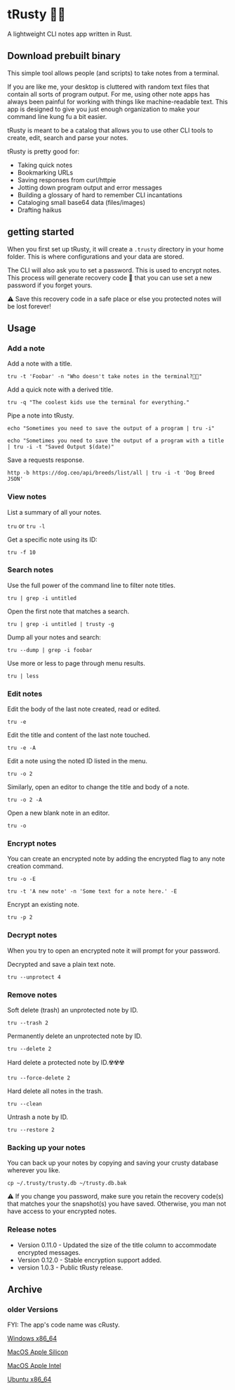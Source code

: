 # tRusty 🦀📝
A lightweight CLI notes app written in Rust.

## Download prebuilt binary


This simple tool allows people (and scripts) to take notes from a terminal.

If you are like me, your desktop is cluttered with random text files that contain all sorts of program output. 
For me, using other note apps has always been painful for working with things like machine-readable text.
This app is designed to give you just enough organization to make your command line kung fu a bit easier.

tRusty is meant to be a catalog that allows you to use other CLI tools to create, edit, search and parse your notes.

tRusty is pretty good for:

* Taking quick notes
* Bookmarking URLs
* Saving responses from curl/httpie
* Jotting down program output and error messages
* Building a glossary of hard to remember CLI incantations
* Cataloging small base64 data (files/images)
* Drafting haikus

## getting started

When you first set up tRusty, it will create a `.trusty` directory in your home folder.
This is where configurations and your data are stored.

The CLI will also ask you to set a password.  This is used to encrypt notes.
This process will generate recovery code 🛟 that you can use set a new password if you forget yours.

⚠️ Save this recovery code in a safe place or else you protected notes will be lost forever!

## Usage

### Add a note

Add a note with a title.

`tru -t 'Foobar' -n "Who doesn't take notes in the terminal?🤷🏾"`

Add a quick note with a derived title.

`tru -q "The coolest kids use the terminal for everything."`

Pipe a note into tRusty.

`echo "Sometimes you need to save the output of a program | tru -i"`

```
echo "Sometimes you need to save the output of a program with a title | tru -i -t "Saved Output $(date)"
```

Save a requests response.

`http -b https://dog.ceo/api/breeds/list/all | tru -i -t 'Dog Breed JSON'`


### View notes

List a summary of all your notes.

`tru` or `tru -l`

Get a specific note using its ID:

`tru -f 10`

### Search notes

Use the full power of the command line to filter note titles.

`tru | grep -i untitled`

Open the first note that matches a search.

`tru | grep -i untitled | trusty -g`

Dump all your notes and search:

`tru --dump | grep -i foobar`

Use more or less to page through menu results.

`tru | less`

### Edit notes

Edit the body of the last note created, read or edited.

`tru -e`

Edit the title and content of the last note touched.

`tru -e -A`

Edit a note using the noted ID listed in the menu.

`tru -o 2`

Similarly, open an editor to change the title and body of a note.

`tru -o 2 -A`

Open a new blank note in an editor.

`tru -o`

### Encrypt notes

You can create an encrypted note by adding the encrypted flag to any note creation command.

`tru -o -E`

`tru -t 'A new note' -n 'Some text for a note here.' -E`

Encrypt an existing note.

`tru -p 2`

### Decrypt notes

When you try to open an encrypted note it will prompt for your password.

Decrypted and save a plain text note.

`tru --unprotect 4`

### Remove notes

Soft delete (trash) an unprotected note by ID.

`tru --trash 2`

Permanently delete an unprotected note by ID.

`tru --delete 2`

Hard delete a protected note by ID.☢️☢️☢️ 

`tru --force-delete 2`

Hard delete all notes in the trash.

`tru --clean`

Untrash a note by ID.

`tru --restore 2`

### Backing up your notes

You can back up your notes by copying and saving your crusty database wherever you like.

`cp ~/.trusty/trusty.db ~/trusty.db.bak`

⚠️ If you change you password, make sure you retain the recovery code(s) that matches your the snapshot(s) you have saved.
Otherwise, you man not have access to your encrypted notes.

### Release notes

* Version 0.11.0 - Updated the size of the title column to accommodate encrypted messages.
* Version 0.12.0 - Stable encryption support added.
* version 1.0.3 - Public tRusty release.

## Archive

### older Versions

FYI: The app's code name was cRusty.

[Windows x86_64](https://rsims2.com/downloads/crusty-0.8.2-win64.zip)

[MacOS Apple Silicon](https://rsims2.com/downloads/crusty-0.8.2-macos.zip)

[MacOS Apple Intel](https://rsims2.com/downloads/crusty-0.8.2-macos-intel.zip)

[Ubuntu x86_64](https://rsims2.com/downloads/crusty-0.8.2-ubuntu.zip)
